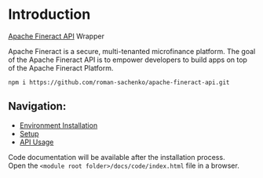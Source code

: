 # Introduction

[Apache Fineract API](https://demo.openmf.org/api-docs/apiLive.htm#top) Wrapper <br>

Apache Fineract is a secure, multi-tenanted microfinance platform.
The goal of the Apache Fineract API is to empower developers to build apps on top of the Apache Fineract Platform.

`npm i https://github.com/roman-sachenko/apache-fineract-api.git`

## Navigation:

* [Environment Installation](./docs/api/environment/environment.md)
* [Setup](./docs/api/setup/setup.md)
* [API Usage](./docs/api/usage/usage.index.md)


Code documentation will be available after the installation process. <br>
Open the `<module root folder>/docs/code/index.html` file in a browser.



